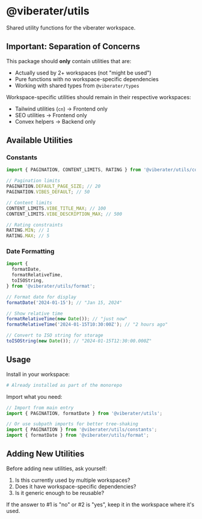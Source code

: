 # @viberater/utils

Shared utility functions for the viberater workspace.

## Important: Separation of Concerns

This package should **only** contain utilities that are:

- Actually used by 2+ workspaces (not "might be used")
- Pure functions with no workspace-specific dependencies
- Working with shared types from `@viberater/types`

Workspace-specific utilities should remain in their respective workspaces:

- Tailwind utilities (`cn`) → Frontend only
- SEO utilities → Frontend only
- Convex helpers → Backend only

## Available Utilities

### Constants

```typescript
import { PAGINATION, CONTENT_LIMITS, RATING } from '@viberater/utils/constants';

// Pagination limits
PAGINATION.DEFAULT_PAGE_SIZE; // 20
PAGINATION.VIBES_DEFAULT; // 50

// Content limits
CONTENT_LIMITS.VIBE_TITLE_MAX; // 100
CONTENT_LIMITS.VIBE_DESCRIPTION_MAX; // 500

// Rating constraints
RATING.MIN; // 1
RATING.MAX; // 5
```

### Date Formatting

```typescript
import {
  formatDate,
  formatRelativeTime,
  toISOString,
} from '@viberater/utils/format';

// Format date for display
formatDate('2024-01-15'); // "Jan 15, 2024"

// Show relative time
formatRelativeTime(new Date()); // "just now"
formatRelativeTime('2024-01-15T10:30:00Z'); // "2 hours ago"

// Convert to ISO string for storage
toISOString(new Date()); // "2024-01-15T12:30:00.000Z"
```

## Usage

Install in your workspace:

```bash
# Already installed as part of the monorepo
```

Import what you need:

```typescript
// Import from main entry
import { PAGINATION, formatDate } from '@viberater/utils';

// Or use subpath imports for better tree-shaking
import { PAGINATION } from '@viberater/utils/constants';
import { formatDate } from '@viberater/utils/format';
```

## Adding New Utilities

Before adding new utilities, ask yourself:

1. Is this currently used by multiple workspaces?
2. Does it have workspace-specific dependencies?
3. Is it generic enough to be reusable?

If the answer to #1 is "no" or #2 is "yes", keep it in the workspace where it's used.

